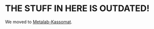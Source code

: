 # THE STUFF IN HERE IS OUTDATED!

We moved to [Metalab-Kassomat](https://github.com/metalab-kassomat/).
